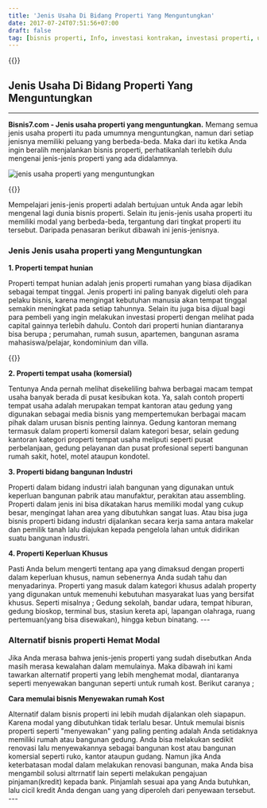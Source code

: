 ```yaml
---
title: 'Jenis Usaha Di Bidang Properti Yang Menguntungkan'
date: 2017-07-24T07:51:56+07:00
draft: false
tag: [bisnis properti, Info, investasi kontrakan, investasi properti, usaha kontrakan, usaha kos-kosan, usaha properti]
---
```

{{<adsense-responsive>}}

## Jenis Usaha Di Bidang Properti Yang Menguntungkan
----

**Bisnis7.com - Jenis usaha properti yang menguntungkan.** Memang semua jenis usaha properti itu pada umumnya menguntungkan, namun dari setiap jenisnya memiliki peluang yang berbeda-beda. Maka dari itu ketika Anda ingin beralih menjalankan bisnis properti, perhatikanlah terlebih dulu mengenai jenis-jenis properti yang ada didalamnya. 

![jenis usaha properti yang menguntungkan](/img/usaha-di-bidang-properti-yang-menguntungkan.jpg) 

{{<adsense-responsive>}}

Mempelajari jenis-jenis properti adalah bertujuan untuk Anda agar lebih mengenal lagi dunia bisnis properti. Selain itu jenis-jenis usaha properti itu memiliki modal yang berbeda-beda, tergantung dari tingkat properti itu tersebut. Daripada penasaran berikut dibawah ini jenis-jenisnya.

### Jenis Jenis usaha properti yang Menguntungkan

**1. Properti tempat hunian**

Properti tempat hunian adalah jenis properti rumahan yang biasa dijadikan sebagai tempat tinggal. Jenis properti ini paling banyak digeluti oleh para pelaku bisnis, karena mengingat kebutuhan manusia akan tempat tinggal semakin meningkat pada setiap tahunnya. Selain itu juga bisa dijual bagi para pembeli yang ingin melakukan investasi properti dengan melihat pada capital gainnya terlebih dahulu. Contoh dari properti hunian diantaranya bisa berupa ; perumahan, rumah susun, apartemen, bangunan asrama mahasiswa/pelajar, kondominium dan villa.

{{<adsense-responsive>}}

**2. Properti tempat usaha (komersial)**

Tentunya Anda pernah melihat disekeliling bahwa berbagai macam tempat usaha banyak berada di pusat kesibukan kota. Ya, salah contoh properti tempat usaha adalah merupakan tempat kantoran atau gedung yang digunakan sebagai media bisnis yang mempertemukan berbagai macam pihak dalam urusan bisnis penting lainnya. Gedung kantoran memang termasuk dalam properti komersil dalam kategori besar, selain gedung kantoran kategori properti tempat usaha meliputi seperti pusat perbelanjaan, gedung pelayanan dan pusat profesional seperti bangunan rumah sakit, hotel, motel ataupun kondotel.

**3. Properti bidang bangunan Industri**

Properti dalam bidang industri ialah bangunan yang digunakan untuk keperluan bangunan pabrik atau manufaktur, perakitan atau assembling. Properti dalam jenis ini bisa dikatakan harus memiliki modal yang cukup besar, mengingat lahan area yang dibutuhkan sangat luas. Atau bisa juga bisnis properti bidang industri dijalankan secara kerja sama antara makelar dan pemilik tanah lalu diajukan kepada pengelola lahan untuk didirikan suatu bangunan industri.

**4. Properti Keperluan Khusus**

Pasti Anda belum mengerti tentang apa yang dimaksud dengan properti dalam keperluan khusus, namun sebenernya Anda sudah tahu dan menyadarinya. Properti yang masuk dalam kategori khusus adalah property yang digunakan untuk memenuhi kebutuhan masyarakat luas yang bersifat khusus. Seperti misalnya ; Gedung sekolah, bandar udara, tempat hiburan, gedung bioskop, terminal bus, stasiun kereta api, lapangan olahraga, ruang pertemuan(yang bisa disewakan), hingga kebun binatang. ---

### Alternatif bisnis properti Hemat Modal

Jika Anda merasa bahwa jenis-jenis properti yang sudah disebutkan Anda masih merasa kewalahan dalam memulainya. Maka dibawah ini kami tawarkan alternatif properti yang lebih menghemat modal, diantaranya seperti menyewakan bangunan seperti untuk rumah kost. Berikut caranya ; 

**Cara memulai bisnis Menyewakan rumah Kost** 

Alternatif dalam bisnis properti ini lebih mudah dijalankan oleh siapapun. Karena modal yang dibutuhkan tidak terlalu besar. Untuk memulai bisnis properti seperti "menyewakan" yang paling penting adalah Anda setidaknya memiliki rumah atau bangunan gedung. Anda bisa melakukan sedikit renovasi lalu menyewakannya sebagai bangunan kost atau bangunan komersial seperti ruko, kantor ataupun gudang. Namun jika Anda keterbatasan modal dalam melakukan renovasi bangunan, maka Anda bisa mengambil solusi altrrnatif lain seperti melakukan pengajuan pinjaman(kredit) kepada bank. Pinjamlah sesuai apa yang Anda butuhkan, lalu cicil kredit Anda dengan uang yang diperoleh dari penyewaan tersebut. ---